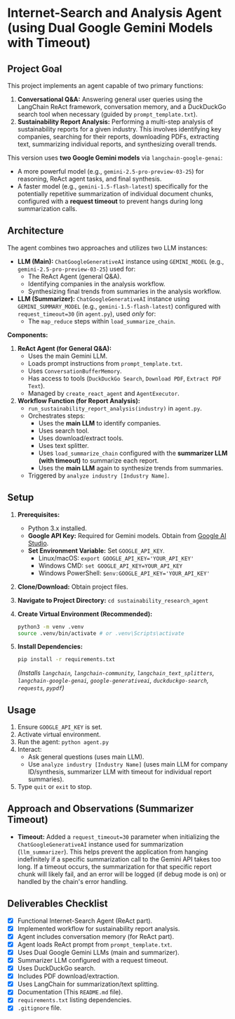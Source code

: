 # Internet-Search and Analysis Agent (using Dual Google Gemini Models with Timeout)

## Project Goal

This project implements an agent capable of two primary functions:

1.  **Conversational Q&A:** Answering general user queries using the LangChain ReAct framework, conversation memory, and a DuckDuckGo search tool when necessary (guided by `prompt_template.txt`).
2.  **Sustainability Report Analysis:** Performing a multi-step analysis of sustainability reports for a given industry. This involves identifying key companies, searching for their reports, downloading PDFs, extracting text, summarizing individual reports, and synthesizing overall trends.

This version uses **two Google Gemini models** via `langchain-google-genai`:
*   A more powerful model (e.g., `gemini-2.5-pro-preview-03-25`) for reasoning, ReAct agent tasks, and final synthesis.
*   A faster model (e.g., `gemini-1.5-flash-latest`) specifically for the potentially repetitive summarization of individual document chunks, configured with a **request timeout** to prevent hangs during long summarization calls.

## Architecture

The agent combines two approaches and utilizes two LLM instances:

*   **LLM (Main):** `ChatGoogleGenerativeAI` instance using `GEMINI_MODEL` (e.g., `gemini-2.5-pro-preview-03-25`) used for:
    *   The ReAct Agent (general Q&A).
    *   Identifying companies in the analysis workflow.
    *   Synthesizing final trends from summaries in the analysis workflow.
*   **LLM (Summarizer):** `ChatGoogleGenerativeAI` instance using `GEMINI_SUMMARY_MODEL` (e.g., `gemini-1.5-flash-latest`) configured with `request_timeout=30` (in `agent.py`), used *only* for:
    *   The `map_reduce` steps within `load_summarize_chain`.

**Components:**
1.  **ReAct Agent (for General Q&A):**
    *   Uses the main Gemini LLM.
    *   Loads prompt instructions from `prompt_template.txt`.
    *   Uses `ConversationBufferMemory`.
    *   Has access to tools (`DuckDuckGo Search`, `Download PDF`, `Extract PDF Text`).
    *   Managed by `create_react_agent` and `AgentExecutor`.
2.  **Workflow Function (for Report Analysis):**
    *   `run_sustainability_report_analysis(industry)` in `agent.py`.
    *   Orchestrates steps:
        *   Uses the **main LLM** to identify companies.
        *   Uses search tool.
        *   Uses download/extract tools.
        *   Uses text splitter.
        *   Uses `load_summarize_chain` configured with the **summarizer LLM (with timeout)** to summarize each report.
        *   Uses the **main LLM** again to synthesize trends from summaries.
    *   Triggered by `analyze industry [Industry Name]`.

## Setup

1.  **Prerequisites:**
    *   Python 3.x installed.
    *   **Google API Key:** Required for Gemini models. Obtain from [Google AI Studio](https://aistudio.google.com/app/apikey).
    *   **Set Environment Variable:** Set `GOOGLE_API_KEY`.
        *   Linux/macOS: `export GOOGLE_API_KEY='YOUR_API_KEY'`
        *   Windows CMD: `set GOOGLE_API_KEY=YOUR_API_KEY`
        *   Windows PowerShell: `$env:GOOGLE_API_KEY='YOUR_API_KEY'`

2.  **Clone/Download:** Obtain project files.

3.  **Navigate to Project Directory:** `cd sustainability_research_agent`

4.  **Create Virtual Environment (Recommended):**
    ```bash
    python3 -m venv .venv
    source .venv/bin/activate # or .venv\Scripts\activate
    ```

5.  **Install Dependencies:**
    ```bash
    pip install -r requirements.txt
    ```
    *(Installs `langchain`, `langchain-community`, `langchain_text_splitters`, `langchain-google-genai`, `google-generativeai`, `duckduckgo-search`, `requests`, `pypdf`)*

## Usage

1.  Ensure `GOOGLE_API_KEY` is set.
2.  Activate virtual environment.
3.  Run the agent: `python agent.py`
4.  Interact:
    *   Ask general questions (uses main LLM).
    *   Use `analyze industry [Industry Name]` (uses main LLM for company ID/synthesis, summarizer LLM with timeout for individual report summaries).
5.  Type `quit` or `exit` to stop.

## Approach and Observations (Summarizer Timeout)

*   **Timeout:** Added a `request_timeout=30` parameter when initializing the `ChatGoogleGenerativeAI` instance used for summarization (`llm_summarizer`). This helps prevent the application from hanging indefinitely if a specific summarization call to the Gemini API takes too long. If a timeout occurs, the summarization for that specific report chunk will likely fail, and an error will be logged (if debug mode is on) or handled by the chain's error handling.

## Deliverables Checklist

*   [x] Functional Internet-Search Agent (ReAct part).
*   [x] Implemented workflow for sustainability report analysis.
*   [x] Agent includes conversation memory (for ReAct part).
*   [x] Agent loads ReAct prompt from `prompt_template.txt`.
*   [x] Uses Dual Google Gemini LLMs (main and summarizer).
*   [x] Summarizer LLM configured with a request timeout.
*   [x] Uses DuckDuckGo search.
*   [x] Includes PDF download/extraction.
*   [x] Uses LangChain for summarization/text splitting.
*   [x] Documentation (This `README.md` file).
*   [x] `requirements.txt` listing dependencies.
*   [x] `.gitignore` file.
